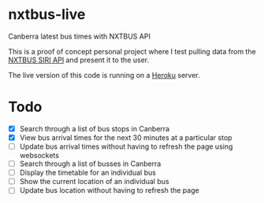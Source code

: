 # nxtbus-live
Canberra latest bus times with NXTBUS API

This is a proof of concept personal project where I test pulling data from the [NXTBUS SIRI API](https://www.transport.act.gov.au/getting-around/bus-services/mobile-apps) and present it to the user.

The live version of this code is running on a [Heroku](https://mighty-journey-31411.herokuapp.com/) server.

# Todo
- [x] Search through a list of bus stops in Canberra
- [x] View bus arrival times for the next 30 minutes at a particular stop
- [ ] Update bus arrival times without having to refresh the page using websockets
- [ ] Search through a list of busses in Canberra
- [ ] Display the timetable for an individual bus
- [ ] Show the current location of an individual bus
- [ ] Update bus location without having to refresh the page
